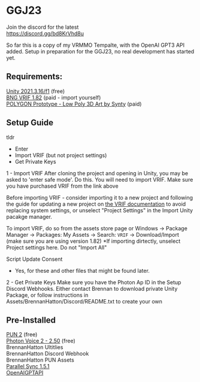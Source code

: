 # GGJ23

Join the discord for the latest  <br />
https://discord.gg/bd8KrVhd8u

So far this is a copy of my VRMMO Tempalte, with the OpenAI GPT3 API added. Setup in preparation for the GGJ23, no real development has started yet.

## Requirements:
[Unity 2021.3.16/f1](https://unity3d.com/unity/whats-new/2021.3.15) (free)   <br />
[BNG VRIF 1.82](https://assetstore.unity.com/packages/templates/systems/vr-interaction-framework-161066) (paid - import yourself)   <br />
[POLYGON Prototype - Low Poly 3D Art by Synty](https://assetstore.unity.com/packages/3d/props/exterior/polygon-prototype-low-poly-3d-art-by-synty-137126) (paid)

## Setup Guide <br />
tldr
 - Enter
 - Import VRIF (but not project settings)
 - Get Private Keys
 
1 - Import VRIF
After cloning the project and opening in Unity, you may be asked to 'enter safe mode'. Do this.
You will need to import VRIF.
Make sure you have purchased VRIF from the link above

Before importing VRIF - consider importing it to a new project and following the guide for updating a new project on [the VRIF documentation](https://wiki.beardedninjagames.com/en/Overview/InstallationGuide) to avoid replacing system settings, or unselect "Project Settings" in the Import Unity pacakge manager.

To import VRIF, do so from the assets store page or
Windows -> Package Manager -> Packages: My Assets -> Search: `VRIF` -> Download/Import (make sure you are using version 1.82)
*If importing dirtectly, unselect Project settings here. Do not "Import All"

Script Update Consent
 - Yes, for these and other files that might be found later. 

2 - Get Private Keys
Make sure you have the Photon Ap ID in the
Setup Discord Webhooks. Either contact Brennan to download private Unity Package, or follow instructions in Assets/BrennanHatton/Discord/README.txt to create your own

## Pre-Installed <br />
[PUN 2](https://assetstore.unity.com/packages/tools/network/pun-2-free-119922) (free)<br />
[Photon Voice 2 - 2.50](https://assetstore.unity.com/packages/tools/audio/photon-voice-2-130518) (free)<br />
BrennanHatton Ultitlies <br />
BrennanHatton Discord Webhook <br />
BrennanHatton PUN Assets <br />
[Parallel Sync 1.5.1](https://github.com/VeriorPies/ParrelSync) <br /> 
[OpenAIGPTAPI](https://github.com/unitycoder/UnityOpenAIGPT3)
